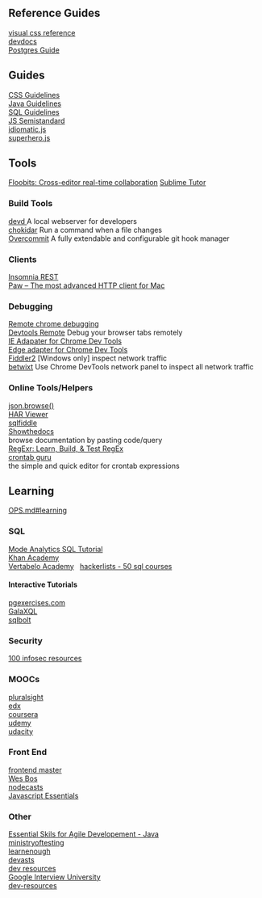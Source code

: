 

## Reference Guides
[visual css reference](http://cssreference.io/)  
[devdocs](http://devdocs.io/)  
[Postgres Guide](http://www.postgresguide.com/)  

## Guides

[CSS Guidelines](http://cssguidelin.es/)  
[Java Guidelines](https://google.github.io/styleguide/javaguide.html)  
[SQL Guidelines](http://www.sqlstyle.guide/)  
[JS Semistandard](https://github.com/Flet/semistandard)  
[idiomatic.js](https://github.com/rwaldron/idiomatic.js)  
[superhero.js](http://superherojs.com/)  

## Tools
[Floobits: Cross-editor real-time collaboration](https://floobits.com/) 
[Sublime Tutor](https://sublimetutor.com/)  

### Build Tools
[devd ](https://github.com/cortesi/devd) A local webserver for developers  
[chokidar](https://github.com/kimmobrunfeldt/chokidar-cli) Run a command when a file changes  
[Overcommit](https://github.com/brigade/overcommit) A fully extendable and configurable git hook manager  

### Clients
[Insomnia REST](https://insomnia.rest/)  
[Paw – The most advanced HTTP client for Mac](https://luckymarmot.com/paw)   

### Debugging

[Remote chrome debugging](https://developer.chrome.com/devtools/docs/debugging-clients#chrome-remote-interface)  
[Devtools Remote](https://devtoolsremote.com/) Debug your browser tabs remotely  
[IE Adapater for Chrome Dev Tools](https://github.com/Microsoft/IEDiagnosticsAdapter)  
[Edge adapter for Chrome Dev Tools](https://github.com/Microsoft/edge-diagnostics-adapter)  
[Fiddler2](https://www.telerik.com/download/fiddler/fiddler2) [Windows only] inspect network traffic  
[betwixt](https://github.com/kdzwinel/betwixt) Use Chrome DevTools network panel to inspect all network traffic    

### Online Tools/Helpers
[json.browse()](https://jsonbrowse.com/)  
[HAR Viewer](http://www.softwareishard.com/har/viewer/)  
[sqlfiddle](http://sqlfiddle.com/)   
[Showthedocs](http://showthedocs.com/)  
browse documentation by pasting code/query  
[RegExr: Learn, Build, & Test RegEx](http://regexr.com/)  
[crontab guru](http://crontab.guru)  
the simple and quick editor for crontab expressions  


## Learning

[OPS.md#learning](OPS.md#learning)  

### SQL

[Mode Analytics SQL Tutorial](https://community.modeanalytics.com/sql/tutorial/introduction-to-sql/)  
[Khan Academy](https://www.khanacademy.org/computing/computer-programming/sql)  
[Vertabelo Academy](https://academy.vertabelo.com/)  
[hackerlists - 50 sql courses](https://hackerlists.com/learn-sql-online/)  

#### Interactive Tutorials
[pgexercises.com](https://pgexercises.com/)  
[GalaXQL](http://sol.gfxile.net/g3/)  
[sqlbolt](https://sqlbolt.com/)  


### Security
[100 infosec resources](https://hackerlists.com/infosec-resources/)  

### MOOCs

[pluralsight](https://www.pluralsight.com/)  
[edx](https://www.edx.org/)  
[coursera](https://www.coursera.org/)  
[udemy](https://www.udemy.com)  
[udacity](https://www.udacity.com)  

### Front End

[frontend master](https://frontendmasters.com/workshops/)  
[Wes Bos](http://wesbos.com/courses/)  
[nodecasts](https://courses.nodecasts.io/courses)  
[Javascript Essentials](https://github.com/wix/javascript-essentials)   

### Other 
[Essential Skils for Agile Developement - Java](http://elliottback.com/wp/wp-content/essential-skills-for-agile-development.pdf)  
[ministryoftesting](https://dojo.ministryoftesting.com/)  
[learnenough](https://www.learnenough.com/)   
[devasts](https://www.devcasts.io)  
[dev resources](https://github.com/Ibrahim-Islam/dev-resource)  
[Google Interview University](https://github.com/jwasham/google-interview-university)  
[dev-resources](https://github.com/Ibrahim-Islam/dev-resource)  

